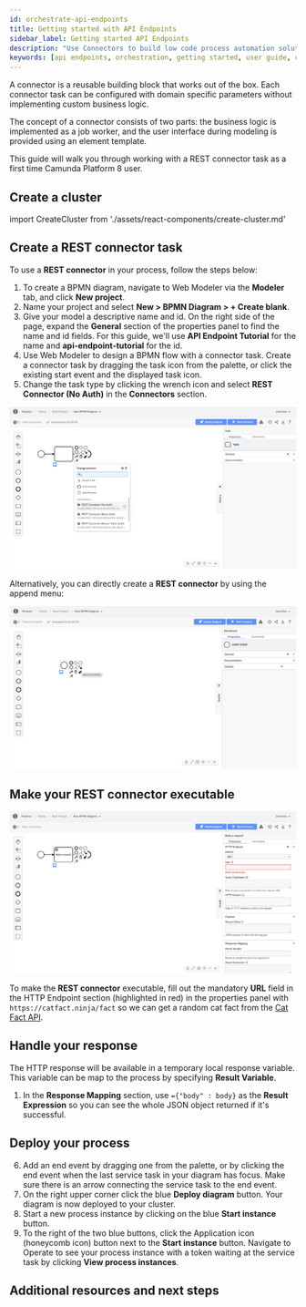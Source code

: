```yaml
---
id: orchestrate-api-endpoints
title: Getting started with API Endpoints
sidebar_label: Getting started API Endpoints
description: "Use Connectors to build low code process automation solutions"
keywords: [api endpoints, orchestration, getting started, user guide, connectors]
---
```


A connector is a reusable building block that works out of the box. Each connector task can be configured with domain specific parameters without implementing custom business logic.

The concept of a connector consists of two parts: the business logic is implemented as a job worker, and the user interface during modeling is provided using an element template.

This guide will walk you through working with a REST connector task as a first time Camunda Platform 8 user.

## Create a cluster

import CreateCluster from './assets/react-components/create-cluster.md'

<CreateCluster/>

## Create a REST connector task

To use a **REST connector** in your process, follow the steps below:

1. To create a BPMN diagram, navigate to Web Modeler via the **Modeler** tab, and click **New project**.
2. Name your project and select **New > BPMN Diagram > + Create blank**.
4. Give your model a descriptive name and id. On the right side of the page, expand the **General** section of the properties panel to find the name and id fields. For this guide, we'll use **API Endpoint Tutorial** for the name and **api-endpoint-tutorial** for the id.
1. Use Web Modeler to design a BPMN flow with a connector task. Create a connector task by dragging the task icon from the palette, or click the existing start event and the displayed task icon.
2. Change the task type by clicking the wrench icon and select **REST Connector (No Auth)** in the **Connectors** section.

![create sendgrid connector wrench](img/connectors-rest-create-task-wrench.png)

Alternatively, you can directly create a **REST connector** by using the append menu:

![create rest connector append](img/connectors-create-task-append.png)

## Make your REST connector executable

![rest connector red properties](img/connectors-rest-red-properties.png)

To make the **REST connector** executable, fill out the mandatory **URL** field in the HTTP Endpoint section (highlighted in red) in the properties panel with `https://catfact.ninja/fact` so we can get a random cat fact from the [Cat Fact API](https://catfact.ninja/).

## Handle your response

The HTTP response will be available in a temporary local response variable. This variable can be map to the process by specifying **Result Variable**.

1. In the **Response Mapping** section, use `={"body" : body}` as the **Result Expression** so you can see the whole JSON object returned if it's successful.


## Deploy your process

6. Add an end event by dragging one from the palette, or by clicking the end event when the last service task in your diagram has focus. Make sure there is an arrow connecting the service task to the end event.
7. On the right upper corner click the blue **Deploy diagram** button. Your diagram is now deployed to your cluster.
8. Start a new process instance by clicking on the blue **Start instance** button.
9. To the right of the two blue buttons, click the Application icon (honeycomb icon) button next to the **Start instance** button. Navigate to Operate to see your process instance with a token waiting at the service task by clicking **View process instances**.

## Additional resources and next steps